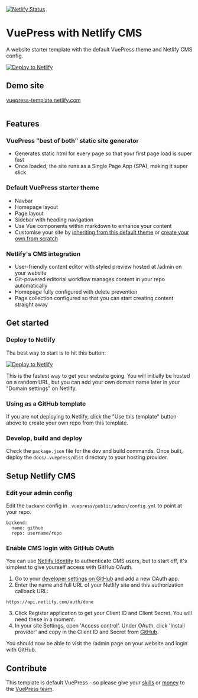 [![Netlify Status](https://api.netlify.com/api/v1/badges/6adff723-8d84-47f5-89cf-85f1c6711af0/deploy-status)](https://app.netlify.com/sites/vuepress-template/deploys)

# VuePress with Netlify CMS
A website starter template with the default VuePress theme and Netlify CMS config.

<a href="https://app.netlify.com/start/deploy?repository=https://github.com/p440davis/VuePress-with-Netlify-CMS&amp;stack=cms"><img src="https://www.netlify.com/img/deploy/button.svg" alt="Deploy to Netlify"></a>

## Demo site
[vuepress-template.netlify.com](https://vuepress-template.netlify.com/)

<a href="https://vuepress-template.netlify.com/"><img src="https://raw.githubusercontent.com/p440davis/VuePress-with-Netlify-CMS/master/docs/.vuepress/public/media/VuePress_%2B_Netlify_CMS.png" alt="" /></a>

## Features
### VuePress "best of both" static site generator
- Generates static html for every page so that your first page load is super fast
- Once loaded, the site runs as a Single Page App (SPA), making it super slick

### Default VuePress starter theme
- Navbar
- Homepage layout
- Page layout
- Sidebar with heading navigation
- Use Vue components within markdown to enhance your content
- Customise your site by [inheriting from this default theme](https://vuepress.vuejs.org/theme/inheritance.html) or [create your own from scratch](https://vuepress.vuejs.org/theme/writing-a-theme.html)

### Netlify's CMS integration
- User-friendly content editor with styled preview hosted at /admin on your website
- Git-powered editorial workflow manages content in your repo automatically
- Homepage fully configured with delete prevention
- Page collection configured so that you can start creating content straight away

## Get started
### Deploy to Netlify
The best way to start is to hit this button:

<a href="https://app.netlify.com/start/deploy?repository=https://github.com/p440davis/VuePress-with-Netlify-CMS&amp;stack=cms"><img src="https://www.netlify.com/img/deploy/button.svg" alt="Deploy to Netlify"></a>

This is the fastest way to get your website going. You will initially be hosted on a random URL, but you can add your own domain name later in your "Domain settings" on Netlify.

### Using as a GitHub template
If you are not deploying to Netlify, click the "Use this template" button above to create your own repo from this template.

### Develop, build and deploy
Check the `package.json` file for the dev and build commands. Once built, deploy the `docs/.vuepress/dist` directory to your hosting provider.

## Setup Netlify CMS
### Edit your admin config
Edit the `backend` config in `.vuepress/public/admin/config.yml` to point at your repo.

```
backend:
  name: github
  repo: username/repo
```

### Enable CMS login with GitHub OAuth

You can use [Netlify Identity](https://docs.netlify.com/visitor-access/identity/) to authenticate CMS users, but to start off, it's simplest to give yourself access with GitHub OAuth.

1. Go to your [developer settings on GitHub](https://github.com/settings/developers) and add a new OAuth app.
2. Enter the name and full URL of your Netlify site and this authorization callback URL:

```
https://api.netlify.com/auth/done
```
3. Click Register application to get your Client ID and Client Secret. You will need these in a moment.
4. In your site Settings, open 'Access control'. Under OAuth, click 'Install provider' and copy in the Client ID and Secret from [GitHub](https://github.com/settings/developers).

You should now be able to visit the /admin page on your website and login with GitHub.

## Contribute
This template is default VuePress - so please give your [skills](https://github.com/vuejs/vuepress) or [money](https://opencollective.com/vuepress) to the [VuePress team](https://github.com/vuejs/vuepress).
